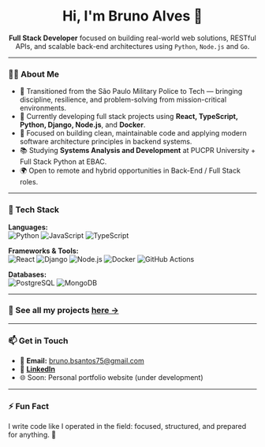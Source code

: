 <h1 align="center">Hi, I'm Bruno Alves 👋</h1>

<p align="center">
  <strong>Full Stack Developer</strong> focused on building real-world web solutions, RESTful APIs, and scalable back-end architectures using <code>Python</code>, <code>Node.js</code> and <code>Go</code>.
</p>

---

### 👨‍💻 About Me

- 🔄 Transitioned from the São Paulo Military Police to Tech — bringing discipline, resilience, and problem-solving from mission-critical environments.
- 🧠 Currently developing full stack projects using **React, TypeScript, Python, Django, Node.js**, and **Docker**.
- 🎯 Focused on building clean, maintainable code and applying modern software architecture principles in backend systems.
- 📚 Studying **Systems Analysis and Development** at PUCPR University + Full Stack Python at EBAC.
- 🌍 Open to remote and hybrid opportunities in Back-End / Full Stack roles.

---

### 🚀 Tech Stack

**Languages:**  
![Python](https://img.shields.io/badge/-Python-3776AB?style=flat&logo=python&logoColor=white)
![JavaScript](https://img.shields.io/badge/-JavaScript-F7DF1E?style=flat&logo=javascript&logoColor=black)
![TypeScript](https://img.shields.io/badge/-TypeScript-3178C6?style=flat&logo=typescript&logoColor=white)

**Frameworks & Tools:**  
![React](https://img.shields.io/badge/-React-61DAFB?style=flat&logo=react&logoColor=black)
![Django](https://img.shields.io/badge/-Django-092E20?style=flat&logo=django&logoColor=white)
![Node.js](https://img.shields.io/badge/-Node.js-339933?style=flat&logo=node.js&logoColor=white)
![Docker](https://img.shields.io/badge/-Docker-2496ED?style=flat&logo=docker&logoColor=white)
![GitHub Actions](https://img.shields.io/badge/-GitHub%20Actions-2088FF?style=flat&logo=github-actions&logoColor=white)

**Databases:**  
![PostgreSQL](https://img.shields.io/badge/-PostgreSQL-336791?style=flat&logo=postgresql&logoColor=white)
![MongoDB](https://img.shields.io/badge/-MongoDB-47A248?style=flat&logo=mongodb&logoColor=white)

---

### 📂 See all my projects [here →](https://github.com/Bruno-Alvez?tab=repositories)

---

### 📫 Get in Touch

- 📧 **Email:** bruno.bsantos75@gmail.com  
- 💼 [**LinkedIn**](https://www.linkedin.com/in/brunoalves-tech)  
- 🌐 Soon: Personal portfolio website (under development)

---

### ⚡ Fun Fact

I write code like I operated in the field: focused, structured, and prepared for anything. 🚀
